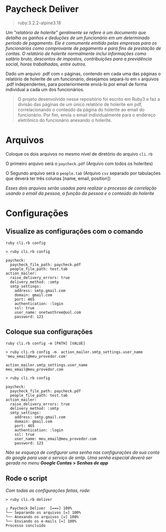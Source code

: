# Paycheck Deliver
> ruby:3.2.2-alpine3.18

_Um "relatório de holerite" geralmente se refere a um documento que detalha os ganhos e deduções de um funcionário em um determinado período de pagamento. Ele é comumente emitido pelas empresas para os funcionários como comprovante de pagamento e para fins de prestação de contas. O relatório de holerite normalmente inclui informações como salário bruto, descontos de impostos, contribuições para a previdência social, horas trabalhadas, entre outros._

Dado um arquivo .pdf com `n` páginas, contendo em cada uma das páginas o relatório de holerite de um funcionário, desejamos separá-lo em `n` arquivos .pdf independentes, para posteriormente enviá-lo por email de forma individual a cada um dos funcionários.

> O projeto desenvolvido nesse repositório foi escrito em Ruby3 e faz a divisão das páginas de um único relatório de holerite em pdf, correlacionando o conteúdo da página do holerite ao email do funcionário. Por fim, envia o email individualmente para o endereço eletrônico do funcionário anexando o holerite.

# Arquivos
Coloque os dois arquivos no mesmo nível de diretório do arquivo `cli.rb`

O primeiro arquivo será o `paycheck.pdf` (Arquivo com todos os holerites)

O Segundo arquivo será o `people.tab` (Arquivo `csv` separado por tabulações que deverá ter três colunas [name, email, position])

_Esses dois arquivos serão usados para realizar o processo de correlação usando o email da pessoa, a função da pessoa e o conteúdo do holerite_

# Configurações

## Visualize as configurações com o comando
`ruby cli.rb config`

```
> ruby cli.rb config

paycheck:
  paycheck_file_path: paycheck.pdf
  people_file_path: test.tab
action_mailer:
  raise_delivery_errors: true
  delivery_method: :smtp
  smtp_settings:
    address: smtp.gmail.com
    domain: gmail.com
    port: 465
    authentication: :login
    ssl: true
    user_name: onetwothree@uol.com
    password: 123
```

## Coloque sua configurações

`ruby cli.rb config -m [PATH] [VALUE]`

```
> ruby cli.rb config -m  action_mailer.smtp_settings.user_name 'meu_email@meu_provedor.com'

action_mailer.smtp_settings.user_name
meu_email@meu_provedor.com

> ruby cli.rb config

paycheck:
  paycheck_file_path: paycheck.pdf
  people_file_path: test.tab
action_mailer:
  raise_delivery_errors: true
  delivery_method: :smtp
  smtp_settings:
    address: smtp.gmail.com
    domain: gmail.com
    port: 465
    authentication: :login
    ssl: true
    user_name: meu_email@meu_provedor.com
    password: 123
```

_Não se esqueça de configurar uma senha nas configurações da sua conta do google para usar o serviço de smtp. Uma senha especial deverá ser gerada no menu **Google Contas > Senhas de app**_

## Rode o script

_Com todas as configurações feitas, rode:_

```
> ruby cli.rb deliver

┌ Paycheck Deliver  [===] 100%                                           
└── Separando os arquivos [=] 100%
└── Anexando os arquivos [=] 100%
└── Enviando os e-mails [=] 100%
Processo concluído
```
